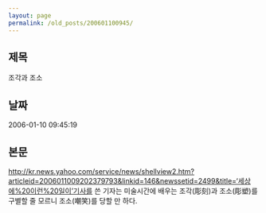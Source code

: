 ```yaml
---
layout: page
permalink: /old_posts/200601100945/
---
```


## 제목
조각과 조소

## 날짜
2006-01-10 09:45:19

## 본문
http://kr.news.yahoo.com/service/news/shellview2.htm?articleid=2006011009202379793&linkid=146&newssetid=2499&title=‘세상에%20이런%20일이’기사를 쓴 기자는 미술시간에 배우는 조각(彫刻)과 조소(彫塑)를 구별할 줄 모르니 조소(嘲笑)를 당할 만 하다.